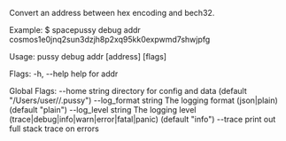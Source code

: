Convert an address between hex encoding and bech32.

Example:
$ spacepussy debug addr cosmos1e0jnq2sun3dzjh8p2xq95kk0expwmd7shwjpfg

Usage:
  pussy debug addr [address] [flags]

Flags:
  -h, --help   help for addr

Global Flags:
      --home string         directory for config and data (default "/Users/user//.pussy")
      --log_format string   The logging format (json|plain) (default "plain")
      --log_level string    The logging level (trace|debug|info|warn|error|fatal|panic) (default "info")
      --trace               print out full stack trace on errors
